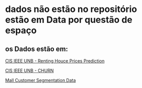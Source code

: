 # dados não estão no repositório estão em Data por questão de espaço

## os Dados estão em:

[CIS IEEE UNB - Renting Houce Prices Prediction](https://www.kaggle.com/competitions/cis-ieee-unb-renting-houce-prices/data)

[CIS IEEE UNB - CHURN](https://www.kaggle.com/competitions/cis-ieee-unb-churn/data)

[Mall Customer Segmentation Data](https://www.kaggle.com/datasets/vjchoudhary7/customer-segmentation-tutorial-in-python)
